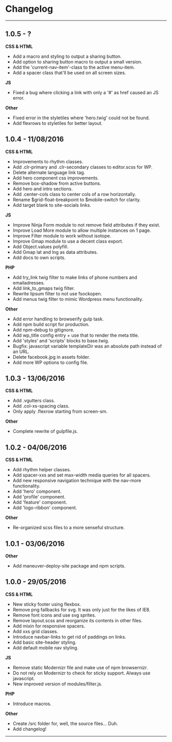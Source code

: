 # Changelog

---

## 1.0.5 - ?

**CSS & HTML**
- Add a macro and styling to output a sharing button.
- Add option to sharing button macro to output a small version.
- Add the 'current-nav-item'-class to the active menu-item.
- Add a spacer class that'll be used on all screen sizes.

**JS**
- Fixed a bug where clicking a link with only a '#' as href caused an JS error.

**Other**
- Fixed error in the styletiles where 'hero.twig' could not be found.
- Add flexrows to styletiles for better layout.

## 1.0.4 - 11/08/2016

**CSS & HTML**
- Improvements to rhythm classes.
- Add .clr-primary and .clr-secondary classes to editor.scss for WP.
- Delete alternate language link tag.
- Add hero component css improvements.
- Remove box-shadow from active buttons.
- Add hero and intro sections.
- Add .center-cols class to center cols of a row horizontally.
- Rename $grid-float-breakpoint to $mobile-switch for clarity.
- Add target blank to site-socials links.

**JS**
- Improve Ninja Form module to not remove field attributes if they exist.
- Improve Load More module to allow multiple instances on 1 page.
- Improve Filter module to work without isotope.
- Improve Gmap module to use a decent class export.
- Add Object.values polyfill.
- Add Gmap lat and lng as data attributes.
- Add docs to own scripts.

**PHP**
- Add try_link twig filter to make links of phone numbers and emailadresses.
- Add link_to_gmaps twig filter.
- Rewrite lipsum filter to not use fsockopen.
- Add menus twig filter to mimic Wordpress menu functionality.

**Other**
- Add error handling to browserify gulp task.
- Add npm build script for production.
- Add npm-debug to gitignore.
- Add wp_title config entry + use that to render the meta title.
- Add 'styles' and 'scripts' blocks to base.twig.
- Bugfix: javascript variable templateDir was an absolute path instead of an URL.
- Delete facebook.jpg in assets folder.
- Add more WP options to config file.

## 1.0.3 - 13/06/2016

**CSS & HTML**
- Add .vgutters class.
- Add .col-xs-spacing class.
- Only apply .flexrow starting from screen-sm.

**Other**
- Complete rewrite of gulpfile.js.

## 1.0.2 - 04/06/2016

**CSS & HTML**
- Add rhythm helper classes.
- Add spacer-xxs and set max-width media queries for all spacers.
- Add new responsive navigation technique with the nav-more functionality.
- Add 'hero' component.
- Add 'profile' component.
- Add 'feature' component.
- Add 'logo-ribbon' component.

**Other**
- Re-organized scss files to a more senseful structure.

## 1.0.1 - 03/06/2016

**Other**
- Add maneuver-deploy-site package and npm scripts.

## 1.0.0 - 29/05/2016

**CSS & HTML**
- New sticky footer using flexbox.
- Remove png fallbacks for svg. It was only just for the likes of IE8.
- Remove font icons and use svg sprites.
- Remove layout.scss and reorganize its contents in other files.
- Add mixin for responsive spacers.
- Add xxs grid classes.
- Introduce navbar-links to get rid of paddings on links.
- Add basic site-header styling.
- Add default mobile nav styling.

**JS**
- Remove static Modernizr file and make use of npm browsernizr.
- Do not rely on Modernizr to check for sticky support. Always use javascript.
- New improved version of modules/filter.js.

**PHP**
- Introduce macros.

**Other**
- Create /src folder for, well, the source files... Duh.
- Add changelog!

---
